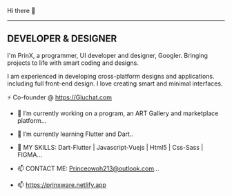  Hi there 👋
 
----
DEVELOPER & DESIGNER
----

I'm PrinX, a programmer, UI developer and designer, Googler. Bringing projects to life with smart coding and designs.

I am experienced in developing cross-platform designs and applications. including full front-end design.
I love creating smart and minimal interfaces.

⚡ Co-founder @ https://Gluchat.com

- 🔭 I’m currently working on a program, an ART Gallery and marketplace platform...

- 🌱 I’m currently learning Flutter and Dart..

- 💬 MY SKILLS: Dart-Flutter | Javascript-Vuejs | Html5 | Css-Sass | FIGMA...

- 📫 CONTACT ME: Princeowoh213@outlook.com...

- 📫 https://prinxware.netlify.app

<!--
**PRINXWARE/Prinxware** is a ✨ _special_ ✨ repository because its `README.md` (this file) appears on your GitHub profile.

Here are some ideas to get you started:

- 🔭 I’m currently working on ...
- 🌱 I’m currently learning ...
- 👯 I’m looking to collaborate on ...
- 🤔 I’m looking for help with ...
- 💬 Ask me about ...
- 📫 How to reach me: ...
- 😄 Pronouns: ...
- ⚡ Fun fact: ...
-->
